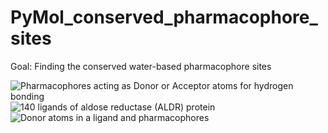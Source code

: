 # PyMol_conserved_pharmacophore_sites

Goal: Finding the conserved water-based pharmacophore sites 


![Pharmacophores acting as Donor or Acceptor atoms for hydrogen bonding](https://github.com/mmottaqii/PyMol_conserved_pharmacophore_sites/blob/main/Picture1.png?raw=true)
![140 ligands of aldose reductase (ALDR) protein](https://github.com/mmottaqii/PyMol_conserved_pharmacophore_sites/blob/main/Picture2.png?raw=true)
![Donor atoms in a ligand and pharmacophores](https://github.com/mmottaqii/PyMol_conserved_pharmacophore_sites/blob/main/Picture4.png?raw=true)
